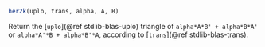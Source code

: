 ```julia
her2k(uplo, trans, alpha, A, B)
```

Return the [`uplo`](@ref stdlib-blas-uplo) triangle of `alpha*A*B' + alpha*B*A'` or `alpha*A'*B + alpha*B'*A`, according to [`trans`](@ref stdlib-blas-trans).
